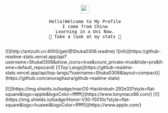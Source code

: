 
<p align="center">
  <img src="https://user-images.githubusercontent.com/5679180/79618120-0daffb80-80be-11ea-819e-d2b0fa904d07.gif" width="27px">
  <br><br />
  <samp>
    Hello!Welcome to My Profile
    <br />   I come from China
    <br />   Learning in a Uni Now.
    <br />🍉 Take a look at my stats  🌱
    <br />   
    <br />
  </samp>


</p>
![](http://antzuhl.cn:4000/get/@Shuka0306.readme)
![info](https://github-readme-stats.vercel.app/api?username=Shuka0306&show_icons=true&count_private=true&hide=prs&theme=default_repocard)
[![Top Langs](https://github-readme-stats.vercel.app/api/top-langs/?username=Shuka0306&layout=compact)](https://github.com/anuraghazra/github-readme-stats)
<br></br>
[![](https://img.shields.io/badge/macOS-Hackintosh-292e33?style=flat-square&logo=apple&logoColor=ffffff)](https://www.tonymacx86.com/)
[![](https://img.shields.io/badge/Honor-V30-f5010c?style=flat-square&logo=huawei&logoColor=ffffff)](https://www.apple.com/)

